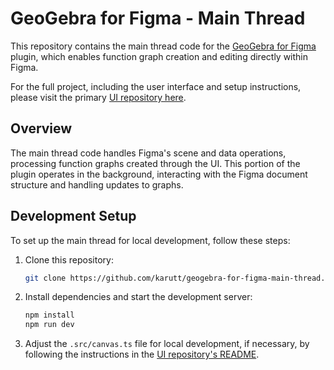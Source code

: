 # GeoGebra for Figma - Main Thread

This repository contains the main thread code for the [GeoGebra for Figma](https://www.figma.com/community/plugin/1163446140410056847/geogebra-for-figma) plugin, which enables function graph creation and editing directly within Figma.

For the full project, including the user interface and setup instructions, please visit the primary [UI repository here](https://github.com/karutt/geogebra-for-figma).

## Overview

The main thread code handles Figma's scene and data operations, processing function graphs created through the UI. This portion of the plugin operates in the background, interacting with the Figma document structure and handling updates to graphs.

## Development Setup

To set up the main thread for local development, follow these steps:

1. Clone this repository:

   ```bash
   git clone https://github.com/karutt/geogebra-for-figma-main-thread.git
   ```

2. Install dependencies and start the development server:

   ```bash
   npm install
   npm run dev
   ```

3. Adjust the `.src/canvas.ts` file for local development, if necessary, by following the instructions in the [UI repository's README](https://github.com/karutt/geogebra-for-figma#development-setup-for-contributors).
